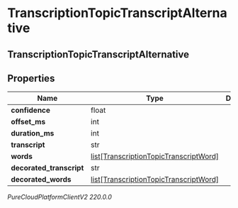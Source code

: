 # TranscriptionTopicTranscriptAlternative

## TranscriptionTopicTranscriptAlternative

## Properties

|Name | Type | Description | Notes|
|------------ | ------------- | ------------- | -------------|
| **confidence** | float |  | [optional] |
| **offset_ms** | int |  | [optional] |
| **duration_ms** | int |  | [optional] |
| **transcript** | str |  | [optional] |
| **words** | [list[TranscriptionTopicTranscriptWord]](TranscriptionTopicTranscriptWord) |  | [optional] |
| **decorated_transcript** | str |  | [optional] |
| **decorated_words** | [list[TranscriptionTopicTranscriptWord]](TranscriptionTopicTranscriptWord) |  | [optional] |



_PureCloudPlatformClientV2 220.0.0_
